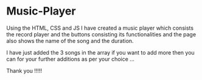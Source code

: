 # Music-Player


Using the HTML, CSS and JS I have created a music player which consists the record player and the buttons consisting its functionalities and the page also shows the name of the song and the duration. 

I have just added the 3 songs in the array if you want to add more then you can for your further additions as per your choice ...



Thank you !!!!!
